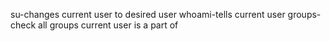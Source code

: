 su-changes current user to desired user
whoami-tells current user
groups-check all groups current user is a part of
